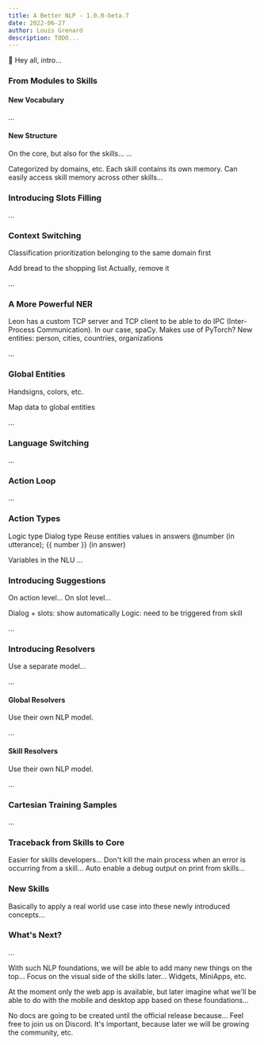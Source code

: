 ```yaml
---
title: A Better NLP - 1.0.0-beta.7
date: 2022-06-27
author: Louis Grenard
description: TODO...
---
```


👋 Hey all, intro...


### From Modules to Skills

#### New Vocabulary

...

#### New Structure

On the core, but also for the skills...
...

Categorized by domains, etc.
Each skill contains its own memory.
Can easily access skill memory across other skills...

### Introducing Slots Filling

...

### Context Switching

Classification prioritization belonging to the same domain first

Add bread to the shopping list
Actually, remove it

...

### A More Powerful NER

Leon has a custom TCP server and TCP client to be able to do IPC (Inter-Process Communication).
In our case, spaCy. Makes use of PyTorch?
New entities: person, cities, countries, organizations

...

### Global Entities

Handsigns, colors, etc.

Map data to global entities

...

### Language Switching

...

### Action Loop

...

### Action Types

Logic type
Dialog type
  Reuse entities values in answers @number (in utterance); {{ number }} (in answer)

Variables in the NLU
...

### Introducing Suggestions

On action level...
On slot level...

Dialog + slots: show automatically
Logic: need to be triggered from skill

...

### Introducing Resolvers

Use a separate model...

...

#### Global Resolvers

Use their own NLP model.

...

#### Skill Resolvers

Use their own NLP model.

...

### Cartesian Training Samples

...

### Traceback from Skills to Core

Easier for skills developers...
Don't kill the main process when an error is occurring from a skill...
Auto enable a debug output on print from skills...

### New Skills

Basically to apply a real world use case into these newly introduced concepts...

### What's Next?

...

With such NLP foundations, we will be able to add many new things on the top...
Focus on the visual side of the skills later... Widgets, MiniApps, etc.

At the moment only the web app is available, but later imagine what we'll be able to do with the mobile and desktop app based on these foundations...

No docs are going to be created until the official release because...
Feel free to join us on Discord. It's important, because later we will be growing the community, etc.
